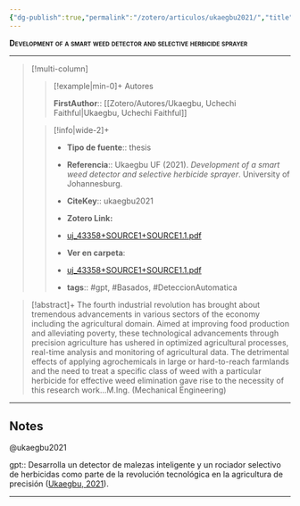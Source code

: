 ```yaml
---
{"dg-publish":true,"permalink":"/zotero/articulos/ukaegbu2021/","title":"Development of a smart weed detector and selective herbicide sprayer","tags":["#zotero"]}
---
```



<span style="font-variant:small-caps; font-weight: bold;">Development of a smart weed detector and selective herbicide sprayer</span>

---


> [!multi-column]
>
>> [!example|min-0]+ Autores
>> 
>> **FirstAuthor**:: [[Zotero/Autores/Ukaegbu, Uchechi Faithful\|Ukaegbu, Uchechi Faithful]]  
 >
>
>> [!info|wide-2]+
>>
>> - **Tipo de fuente**:: thesis
>> - **Referencia**:: Ukaegbu UF (2021). _Development of a smart weed detector and selective herbicide sprayer_. University of Johannesburg.
>> - **CiteKey**:: ukaegbu2021
>> - **Zotero Link:** 
>> - [uj_43358+SOURCE1+SOURCE1.1.pdf](zotero://select/library/items/SSEAVN5E)
>>
>> - **Ver en carpeta**: 
>> - [uj_43358+SOURCE1+SOURCE1.1.pdf](file://J:\OneDrive\Articulos\uj_43358+SOURCE1+SOURCE1.1.pdf)
>> - **tags**:: #gpt, #Basados, #DeteccionAutomatica



> [!abstract]+ 
>The fourth industrial revolution has brought about tremendous advancements in various sectors of the economy including the agricultural domain. Aimed at improving food production and alleviating poverty, these technological advancements through precision agriculture has ushered in optimized agricultural processes, real-time analysis and monitoring of agricultural data. The detrimental effects of applying agrochemicals in large or hard-to-reach farmlands and the need to treat a specific class of weed with a particular herbicide for effective weed elimination gave rise to the necessity of this research work...M.Ing. (Mechanical Engineering)


--- 

## Notes

@ukaegbu2021

gpt:: Desarrolla un detector de malezas inteligente y un rociador selectivo de herbicidas como parte de la revolución tecnológica en la agricultura de precisión ([Ukaegbu, 2021](zotero://select/library/items/L2WXA3RF)).






---







